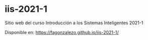 # iis-2021-1

Sitio web del curso Introducción a los Sistemas Inteligentes 2021-1

Disponible en: https://fagonzalezo.github.io/iis-2021-1/